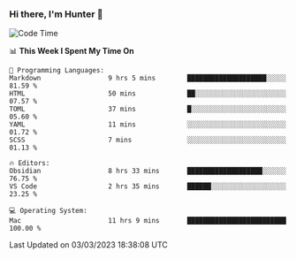 ### Hi there, I'm Hunter 👋

<!--
**huntermatrix/huntermatrix** is a ✨ _special_ ✨ repository because its `README.md` (this file) appears on your GitHub profile.

Here are some ideas to get you started:

- 🔭 I’m currently working on ...
- 🌱 I’m currently learning ...
- 👯 I’m looking to collaborate on ...
- 🤔 I’m looking for help with ...
- 💬 Ask me about ...
- 📫 How to reach me: ...
- 😄 Pronouns: ...
- ⚡ Fun fact: ...
-->

<!--START_SECTION:waka-->
![Code Time](http://img.shields.io/badge/Code%20Time-23%20hrs%2030%20mins-blue)

📊 **This Week I Spent My Time On** 

```text
💬 Programming Languages: 
Markdown                 9 hrs 5 mins        ████████████████████░░░░░   81.59 % 
HTML                     50 mins             ██░░░░░░░░░░░░░░░░░░░░░░░   07.57 % 
TOML                     37 mins             █░░░░░░░░░░░░░░░░░░░░░░░░   05.60 % 
YAML                     11 mins             ░░░░░░░░░░░░░░░░░░░░░░░░░   01.72 % 
SCSS                     7 mins              ░░░░░░░░░░░░░░░░░░░░░░░░░   01.13 % 

🔥 Editors: 
Obsidian                 8 hrs 33 mins       ███████████████████░░░░░░   76.75 % 
VS Code                  2 hrs 35 mins       ██████░░░░░░░░░░░░░░░░░░░   23.25 % 

💻 Operating System: 
Mac                      11 hrs 9 mins       █████████████████████████   100.00 % 
```


 Last Updated on 03/03/2023 18:38:08 UTC
<!--END_SECTION:waka-->
